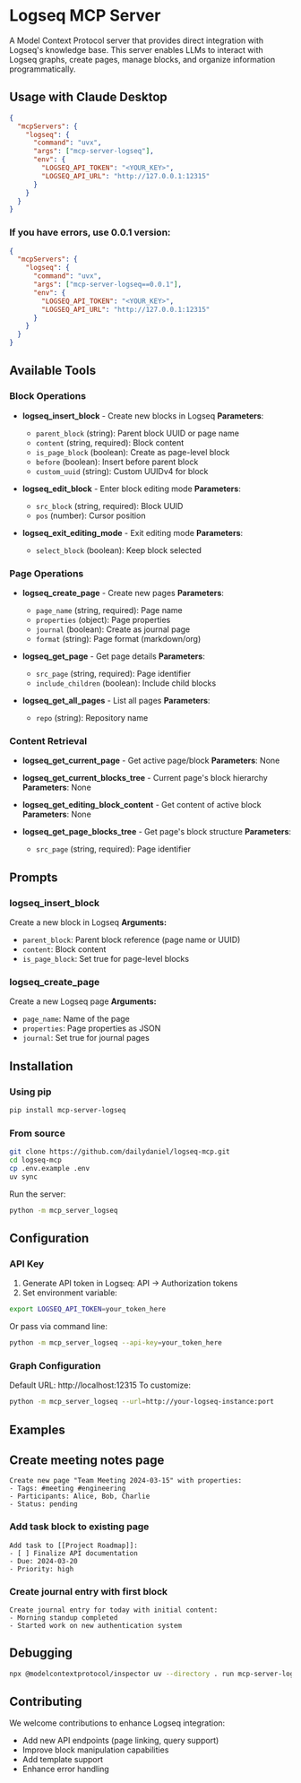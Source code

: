 # Logseq MCP Server
A Model Context Protocol server that provides direct integration with Logseq's knowledge base. This server enables LLMs to interact with Logseq graphs, create pages, manage blocks, and organize information programmatically.

## Usage with Claude Desktop
```json
{
  "mcpServers": {
    "logseq": {
      "command": "uvx",
      "args": ["mcp-server-logseq"],
      "env": {
        "LOGSEQ_API_TOKEN": "<YOUR_KEY>",
        "LOGSEQ_API_URL": "http://127.0.0.1:12315"
      }
    }
  }
}
```

### If you have errors, use 0.0.1 version:
```json
{
  "mcpServers": {
    "logseq": {
      "command": "uvx",
      "args": ["mcp-server-logseq==0.0.1"],
      "env": {
        "LOGSEQ_API_TOKEN": "<YOUR_KEY>",
        "LOGSEQ_API_URL": "http://127.0.0.1:12315"
      }
    }
  }
}
```

## Available Tools

### Block Operations
- **logseq_insert_block** - Create new blocks in Logseq
  **Parameters**:
  - `parent_block` (string): Parent block UUID or page name
  - `content` (string, required): Block content
  - `is_page_block` (boolean): Create as page-level block
  - `before` (boolean): Insert before parent block
  - `custom_uuid` (string): Custom UUIDv4 for block

- **logseq_edit_block** - Enter block editing mode
  **Parameters**:
  - `src_block` (string, required): Block UUID
  - `pos` (number): Cursor position

- **logseq_exit_editing_mode** - Exit editing mode
  **Parameters**:
  - `select_block` (boolean): Keep block selected

### Page Operations
- **logseq_create_page** - Create new pages
  **Parameters**:
  - `page_name` (string, required): Page name
  - `properties` (object): Page properties
  - `journal` (boolean): Create as journal page
  - `format` (string): Page format (markdown/org)

- **logseq_get_page** - Get page details
  **Parameters**:
  - `src_page` (string, required): Page identifier
  - `include_children` (boolean): Include child blocks

- **logseq_get_all_pages** - List all pages
  **Parameters**:
  - `repo` (string): Repository name

### Content Retrieval
- **logseq_get_current_page** - Get active page/block
  **Parameters**: None

- **logseq_get_current_blocks_tree** - Current page's block hierarchy
  **Parameters**: None

- **logseq_get_editing_block_content** - Get content of active block
  **Parameters**: None

- **logseq_get_page_blocks_tree** - Get page's block structure
  **Parameters**:
  - `src_page` (string, required): Page identifier

## Prompts

### logseq_insert_block
Create a new block in Logseq
**Arguments:**
- `parent_block`: Parent block reference (page name or UUID)
- `content`: Block content
- `is_page_block`: Set true for page-level blocks

### logseq_create_page
Create a new Logseq page
**Arguments:**
- `page_name`: Name of the page
- `properties`: Page properties as JSON
- `journal`: Set true for journal pages

## Installation

### Using pip
```bash
pip install mcp-server-logseq
```
### From source
```bash
git clone https://github.com/dailydaniel/logseq-mcp.git
cd logseq-mcp
cp .env.example .env
uv sync
```
Run the server:
```bash
python -m mcp_server_logseq
```
## Configuration
### API Key
1. Generate API token in Logseq: API → Authorization tokens
2. Set environment variable:
```bash
export LOGSEQ_API_TOKEN=your_token_here
```
Or pass via command line:
```bash
python -m mcp_server_logseq --api-key=your_token_here
```
### Graph Configuration
Default URL: http://localhost:12315
To customize:
```bash
python -m mcp_server_logseq --url=http://your-logseq-instance:port
```
## Examples
## Create meeting notes page
```plaintext
Create new page "Team Meeting 2024-03-15" with properties:
- Tags: #meeting #engineering
- Participants: Alice, Bob, Charlie
- Status: pending
```
### Add task block to existing page
```plaintext
Add task to [[Project Roadmap]]:
- [ ] Finalize API documentation
- Due: 2024-03-20
- Priority: high
```
### Create journal entry with first block
```plaintext
Create journal entry for today with initial content:
- Morning standup completed
- Started work on new authentication system
```
## Debugging
```bash
npx @modelcontextprotocol/inspector uv --directory . run mcp-server-logseq
```
## Contributing
We welcome contributions to enhance Logseq integration:
- Add new API endpoints (page linking, query support)
- Improve block manipulation capabilities
- Add template support
- Enhance error handling
